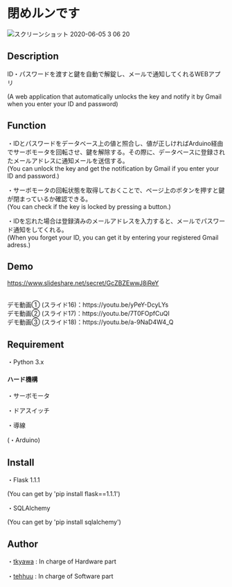 閉めルンです
====

![スクリーンショット 2020-06-05 3 06 20](https://user-images.githubusercontent.com/48121881/83794928-b0a5ee80-a6d9-11ea-88e6-b2ee08a95fab.png)

## Description

ID・パスワードを渡すと鍵を自動で解錠し、メールで通知してくれるWEBアプリ

(A web application that automatically unlocks the key and notify it by Gmail when you enter your ID and password)

## Function

・IDとパスワードをデータベース上の値と照合し、値が正しければArduino経由でサーボモータを回転させ、鍵を解除する。その際に、データベースに登録されたメールアドレスに通知メールを送信する。
<br>
(You can unlock the key and get the notification by Gmail if you enter your ID and password.)
<br>

・サーボモータの回転状態を取得しておくことで、ページ上のボタンを押すと鍵が閉まっているか確認できる。
<br>
(You can check if the key is locked by pressing a button.)
<br>

・IDを忘れた場合は登録済みのメールアドレスを入力すると、メールでパスワード通知をしてくれる。
<br>
(When you forget your ID, you can get it by entering your registered Gmail adress.)

## Demo

https://www.slideshare.net/secret/GcZBZEwwJ8iReY

<br>
デモ動画① (スライド16)：https://youtu.be/yPeY-DcyLYs
<br>
デモ動画② (スライド17)：https://youtu.be/7T0FOpfCuQI
<br>
デモ動画③ (スライド18)：https://youtu.be/a-9NaD4W4_Q

## Requirement

・Python 3.x

#### ハード機構
・サーボモータ

・ドアスイッチ

・導線

(・Arduino)

## Install

・Flask 1.1.1

(You can get by 'pip install flask==1.1.1')

・SQLAlchemy

(You can get by 'pip install sqlalchemy')

## Author

・[tkyawa](https://github.com/tkyawa) : In charge of Hardware part

・[tehhuu](https://github.com/tehhuu) : In charge of Software part
